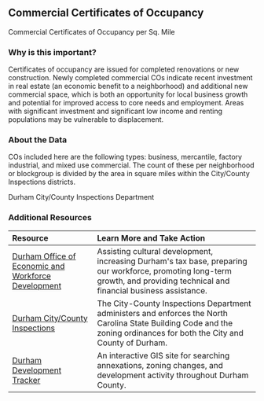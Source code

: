 ## Commercial Certificates of Occupancy
Commercial Certificates of Occupancy per Sq. Mile

### Why is this important?
Certificates of occupancy are issued for completed renovations or new construction. Newly completed commercial COs indicate recent investment in real estate (an economic benefit to a neighborhood) and additional new commercial space, which is both an opportunity for local business growth and potential for improved access to core needs and employment. Areas with significant investment and significant low income and renting populations may be vulnerable to displacement.

### About the Data
COs included here are the following types: business, mercantile, factory industrial, and mixed use commercial. The count of these per neighborhood or blockgroup is divided by the area in square miles within the City/County Inspections districts.

Durham City/County Inspections Department  

### Additional Resources

|Resource | Learn More and Take Action | 
|:--- | :--- |
|[Durham Office of Economic and Workforce Development](http://durhamnc.gov/446/Office-of-Economic-Workforce-Development) | Assisting cultural development, increasing Durham's tax base, preparing our workforce, promoting long-term growth, and providing technical and financial business assistance.
|[Durham City/County Inspections](http://durhamnc.gov/293/City-County-Inspections)| The City-County Inspections Department administers and enforces the North Carolina State Building Code and the zoning ordinances for both the City and County of Durham.
|[Durham Development Tracker](http://gisweb.durhamnc.gov/durhammaps/developmenttracker/index.html) | An interactive GIS site for searching annexations, zoning changes, and development activity throughout Durham County.

